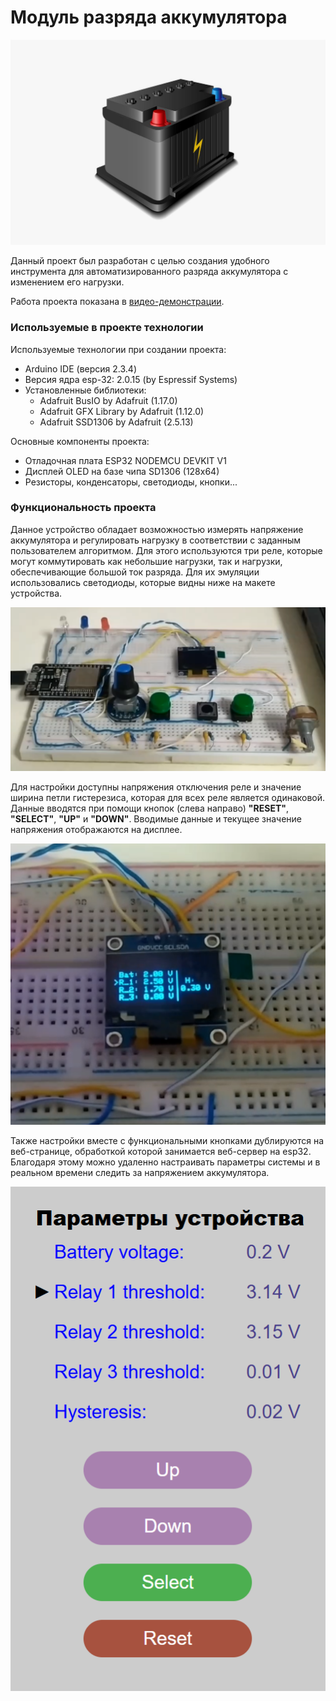 # Модуль разряда аккумулятора
![slide_1](./slides/accumulator.png "Аккумулятор")


Данный проект был разработан с целью создания удобного инструмента для автоматизированного разряда аккумулятора с изменением его нагрузки.

Работа проекта показана в [видео-демонстрации]().

### Используемые в проекте технологии

Используемые технологии при создании проекта:
* Arduino IDE (версия 2.3.4)
* Версия ядра esp-32: 2.0.15 (by Espressif Systems)
* Установленные библиотеки:
  * Adafruit BusIO by Adafruit (1.17.0)
  * Adafruit GFX Library by Adafruit (1.12.0)
  * Adafruit SSD1306 by Adafruit (2.5.13)

Основные компоненты проекта:
* Отладочная плата ESP32 NODEMCU DEVKIT V1
* Дисплей OLED на базе чипа SD1306 (128x64)
* Резисторы, конденсаторы, светодиоды, кнопки...

### Функциональность проекта

Данное устройство обладает возможностью измерять напряжение аккумулятора и регулировать нагрузку в соответствии с заданным пользователем алгоритмом. Для этого используются три реле, которые могут коммутировать как небольшие нагрузки, так и нагрузки, обеспечивающие большой ток разряда. Для их эмуляции использовались светодиоды, которые видны ниже на макете устройства.

![slide_2](./slides/slide_1.png "Внешний вид макета устройства")

Для настройки доступны напряжения отключения реле и значение ширина петли гистерезиса, которая для всех реле является одинаковой. Данные вводятся при помощи кнопок (слева направо) **"RESET"**, **"SELECT"**, **"UP"** и **"DOWN"**. Вводимые данные и текущее значение напряжения отображаются на дисплее.

![slide_3](./slides/display.png "Данные на дисплее устройства")

Также настройки вместе с функциональными кнопками дублируются на веб-странице, обработкой которой занимается веб-сервер на esp32. Благодаря этому можно удаленно настраивать параметры системы и в реальном времени следить за напряжением аккумулятора.

![slide_4](./slides/web_page.png "Данные на дисплее устройства")

